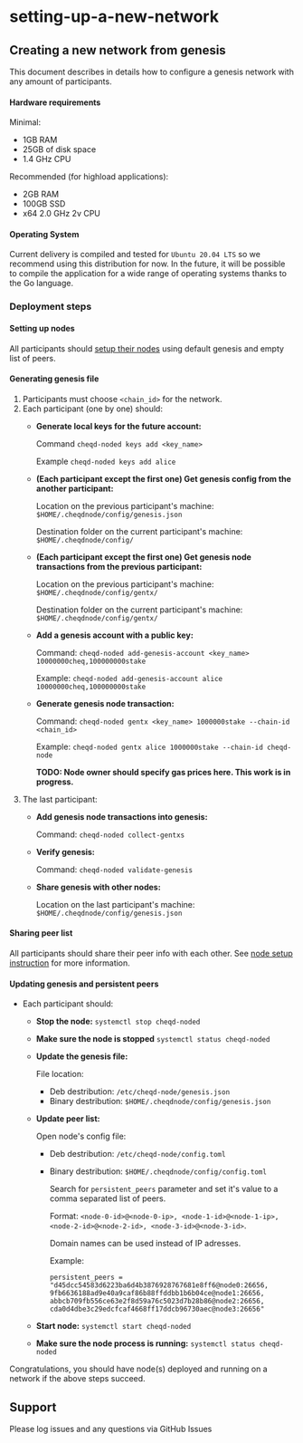 # setting-up-a-new-network

## Creating a new network from genesis

This document describes in details how to configure a genesis network with any amount of participants.

#### Hardware requirements

Minimal:

* 1GB RAM
* 25GB of disk space
* 1.4 GHz CPU

Recommended \(for highload applications\):

* 2GB RAM
* 100GB SSD
* x64 2.0 GHz 2v CPU

#### Operating System

Current delivery is compiled and tested for `Ubuntu 20.04 LTS` so we recommend using this distribution for now. In the future, it will be possible to compile the application for a wide range of operating systems thanks to the Go language.

### Deployment steps

#### Setting up nodes

All participants should [setup their nodes](../setup-and-configure/README.md) using default genesis and empty list of peers.

#### Generating genesis file

1. Participants must choose `<chain_id>` for the network.
2. Each participant \(one by one\) should:
   * **Generate local keys for the future account:**

     Command `cheqd-noded keys add <key_name>`

     Example `cheqd-noded keys add alice`

   * **\(Each participant except the first one\) Get genesis config from the another participant:**

     Location on the previous participant's machine: `$HOME/.cheqdnode/config/genesis.json`

     Destination folder on the current participant's machine: `$HOME/.cheqdnode/config/`

   * **\(Each participant except the first one\) Get genesis node transactions from the previous participant:**

     Location on the previous participant's machine: `$HOME/.cheqdnode/config/gentx/`

     Destination folder on the current participant's machine: `$HOME/.cheqdnode/config/gentx/`

   * **Add a genesis account with a public key:**

     Command: `cheqd-noded add-genesis-account <key_name> 10000000cheq,100000000stake`

     Example: `cheqd-noded add-genesis-account alice 10000000cheq,100000000stake`

   * **Generate genesis node transaction:**

     Command: `cheqd-noded gentx <key_name> 1000000stake --chain-id <chain_id>`

     Example: `cheqd-noded gentx alice 1000000stake --chain-id cheqd-node`

     **TODO: Node owner should specify gas prices here. This work is in progress.**
3. The last participant:
   * **Add genesis node transactions into genesis:**

     Command: `cheqd-noded collect-gentxs`

   * **Verify genesis:**

     Command: `cheqd-noded validate-genesis`

   * **Share genesis with other nodes:**

     Location on the last participant's machine: `$HOME/.cheqdnode/config/genesis.json`

#### Sharing peer list

All participants should share their peer info with each other. See [node setup instruction](../setup-and-configure/README.md) for more information.

#### Updating genesis and persistent peers

* Each participant should:
  * **Stop the node:** `systemctl stop cheqd-noded`
  * **Make sure the node is stopped** `systemctl status cheqd-noded`
  * **Update the genesis file:**

    File location:

    * Deb destribution: `/etc/cheqd-node/genesis.json`
    * Binary destribution: `$HOME/.cheqdnode/config/genesis.json`

  * **Update peer list:**

    Open node's config file:

    * Deb destribution: `/etc/cheqd-node/config.toml`
    * Binary destribution: `$HOME/.cheqdnode/config/config.toml`

      Search for `persistent_peers` parameter and set it's value to a comma separated list of peers.

      Format: `<node-0-id>@<node-0-ip>, <node-1-id>@<node-1-ip>, <node-2-id>@<node-2-id>, <node-3-id>@<node-3-id>`.

      Domain names can be used instead of IP adresses.

      Example:

      ```text
      persistent_peers = "d45dcc54583d6223ba6d4b3876928767681e8ff6@node0:26656, 9fb6636188ad9e40a9caf86b88ffddbb1b6b04ce@node1:26656, abbcb709fb556ce63e2f8d59a76c5023d7b28b86@node2:26656, cda0d4dbe3c29edcfcaf4668ff17ddcb96730aec@node3:26656"
      ```

  * **Start node:** `systemctl start cheqd-noded`
  * **Make sure the node process is running:** `systemctl status cheqd-noded`

Congratulations, you should have node\(s\) deployed and running on a network if the above steps succeed.

## Support

Please log issues and any questions via GitHub Issues


